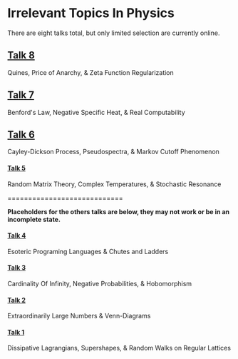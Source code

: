 Irrelevant Topics In Physics
============================

There are eight talks total, but only limited selection are currently online.

## [Talk 8](http://thoppe.github.io/Irrelevant_Topics_In_Physics/irr8.html)
Quines, Price of Anarchy, & Zeta Function Regularization

## [Talk 7](http://thoppe.github.io/Irrelevant_Topics_In_Physics/irr7.html)
Benford's Law, Negative Specific Heat, & Real Computability

## [Talk 6](http://thoppe.github.io/Irrelevant_Topics_In_Physics/irr6.html)
Cayley-Dickson Process, Pseudospectra, & Markov Cutoff Phenomenon

#### [Talk 5](http://thoppe.github.io/Irrelevant_Topics_In_Physics/irr5.html)
Random Matrix Theory, Complex Temperatures, & Stochastic Resonance

============================

**Placeholders for the others talks are below, they may not work or be in an incomplete state.**

#### [Talk 4](http://thoppe.github.io/Irrelevant_Topics_In_Physics/irr4.html)
Esoteric Programing Languages & Chutes and Ladders

#### [Talk 3](http://thoppe.github.io/Irrelevant_Topics_In_Physics/irr3.html)
Cardinality Of Infinity, Negative Probabilities, & Hobomorphism

#### [Talk 2](http://thoppe.github.io/Irrelevant_Topics_In_Physics/irr2.html)
Extraordinarily Large Numbers & Venn-Diagrams

#### [Talk 1](http://thoppe.github.io/Irrelevant_Topics_In_Physics/irr1.html)
Dissipative Lagrangians, Supershapes, & Random Walks on Regular Lattices


